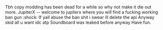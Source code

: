 Tbh copy modding has been dead for a while so why not make it die out more.
JupiterX -- welcome to jupiterx where you will find a fucking working ban gun :shock: 
If yall abuse the ban shit i swear ill delete the api
Anyway skid all u want idc atp
Soundboard was leaked before anyway
Have fun.
